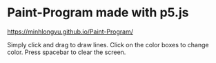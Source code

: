 # Paint-Program made with p5.js

https://minhlongvu.github.io/Paint-Program/

Simply click and drag to draw lines.
Click on the color boxes to change color.
Press spacebar to clear the screen.

